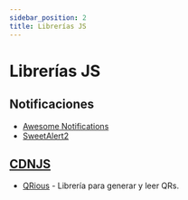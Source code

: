 ```yaml
---
sidebar_position: 2
title: Librerías JS
---
```


# Librerías JS

## Notificaciones

- [Awesome Notifications](https://f3oall.github.io/awesome-notifications/)
- [SweetAlert2](https://sweetalert2.github.io/)

## [CDNJS](https://cdnjs.com/libraries)

- [QRious](https://cdnjs.com/libraries/qrious) - Librería para generar y leer QRs.
